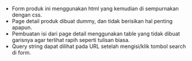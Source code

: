 * Form produk ini menggunakan html yang kemudian di sempurnakan dengan css. <br/>
* Page detail produk dibuat dummy, dan tidak berisikan hal penting apapun. <br/>
* Pembuatan isi dari page detail menggunakan table yang tidak dibuat garisnya agar terlihat rapih seperti tulisan biasa. <br/>
* Query string dapat dilihat pada URL setelah mengisi/klik tombol search di form.
